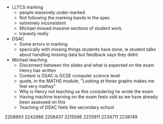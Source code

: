 - LLTCS marking 
	- people massively under marked
	- Not following the marking bands in the spec
	- extremely inconsistent 
	- Michael missed massive sections of student work. 
	- travesty really
- DSAC
	- Some errors in marking
	- specically with missing things students have done, ie student talks about handling missing data but feedback says they didnt
- Michael teaching
	- Disconnect between the slides and what is expected on the exam Henry has written
	- Content is DSAC is GCSE computer science level
	- quote, in the MATHS module, "Looking at these graphs makes me feel very mathsy"
	- Why is Henry not teaching us this considering he wrote the exam
	- Having machine learning on the exam feels odd as we have already been assessed on this
	- Teaching of DSAC feels like secondary school


2208993
2242988
2258437
2215566
2225911
2234711
2238149